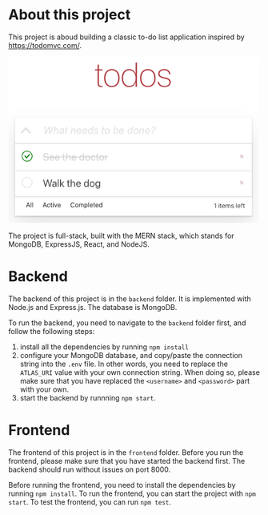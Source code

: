 # About this project

This project is aboud building a classic to-do list application inspired by https://todomvc.com/. 

<img src="./frontend/design/demo-1.png" width="500" />

The project is full-stack, built with the MERN stack, which stands for MongoDB, ExpressJS, React, and NodeJS. 

# Backend

The backend of this project is in the `backend` folder. It is implemented with Node.js and Express.js. The database is MongoDB.

To run the backend, you need to navigate to the `backend` folder first, and follow the following steps:

1. install all the dependencies by running `npm install`
2. configure your MongoDB database, and copy/paste the connection string into the `.env` file. In other words, you need to replace the `ATLAS_URI` value with your own connection string. When doing so, please make sure that you have replaced the `<username>` and `<password>` part with your own.
3. start the backend by runnning `npm start`.

# Frontend

The frontend of this project is in the `frontend` folder. Before you run the frontend, please make sure that you have started the backend first. The backend should run without issues on port 8000.

Before running the frontend, you need to install the dependencies by running `npm install`. To run the frontend, you can start the project with `npm start`. To test the frontend, you can run `npm test`.


